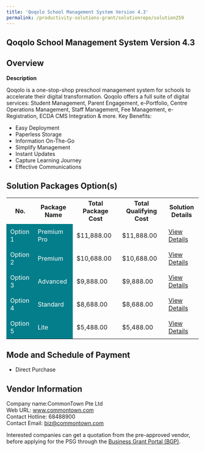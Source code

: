 ```yaml
---
title: 'Qoqolo School Management System Version 4.3'
permalink: /productivity-solutions-grant/solutionrepo/solution259
---
```


## Qoqolo School Management System Version 4.3

## Overview

**Description**

Qoqolo is a one-stop-shop preschool management system for schools to accelerate their digital transformation.  Qoqolo offers a full suite of digital services: Student Management, Parent Engagement, e-Portfolio, Centre Operations Management, Staff Management, Fee Management, e-Registration, ECDA CMS Integration & more.
Key Benefits:
-	Easy Deployment
-	Paperless Storage
-	Information On-The-Go
-	Simplify Management
-	Instant Updates
-	Capture Learning Journey
-	Effective Communications

## Solution Packages Option(s)

<table>
<tr>
<th><b>No.</b></th>
<th><b>Package Name</b></th>
<th><b>Total Package Cost</b></th>
<th><b>Total Qualifying Cost</b></th>
<th><b>Solution Details</b></th>
</tr>
<tr>
<td style='padding: 10px; background-color: #037E8A; color: #FFFFFF;'>Option 1</td>
<td style='padding: 10px; background-color: #037E8A; color: #FFFFFF;'>Premium Pro </td>
<td style='padding: 10px;'>$11,888.00</td>
<td style='padding: 10px;'>$11,888.00</td>
<td style='padding: 10px;'><a href='/images/psg/Commontown_Qoqolo_Desensitised_Annex_3_Part_1.pdf' target='_blank'>View Details</a></td>
</tr>
<tr>
<td style='padding: 10px; background-color: #037E8A; color: #FFFFFF;'>Option 2</td>
<td style='padding: 10px; background-color: #037E8A; color: #FFFFFF;'>Premium </td>
<td style='padding: 10px;'>$10,688.00</td>
<td style='padding: 10px;'>$10,688.00</td>
<td style='padding: 10px;'><a href='/images/psg/Commontown_Qoqolo_Desensitised_Annex_3_Part_2.pdf' target='_blank'>View Details</a></td>
</tr>
<tr>
<td style='padding: 10px; background-color: #037E8A; color: #FFFFFF;'>Option 3</td>
<td style='padding: 10px; background-color: #037E8A; color: #FFFFFF;'>Advanced </td>
<td style='padding: 10px;'>$9,888.00</td>
<td style='padding: 10px;'>$9,888.00</td>
<td style='padding: 10px;'><a href='/images/psg/Commontown_Qoqolo_Desensitised_Annex_3_Part_3.pdf' target='_blank'>View Details</a></td>
</tr>
<tr>
<td style='padding: 10px; background-color: #037E8A; color: #FFFFFF;'>Option 4</td>
<td style='padding: 10px; background-color: #037E8A; color: #FFFFFF;'>Standard </td>
<td style='padding: 10px;'>$8,688.00</td>
<td style='padding: 10px;'>$8,688.00</td>
<td style='padding: 10px;'><a href='/images/psg/Commontown_Qoqolo_Desensitised_Annex_3_Part_4.pdf' target='_blank'>View Details</a></td>
</tr>
<tr>
<td style='padding: 10px; background-color: #037E8A; color: #FFFFFF;'>Option 5</td>
<td style='padding: 10px; background-color: #037E8A; color: #FFFFFF;'>Lite </td>
<td style='padding: 10px;'>$5,488.00</td>
<td style='padding: 10px;'>$5,488.00</td>
<td style='padding: 10px;'><a href='/images/psg/Commontown_Qoqolo_Desensitised_Annex_3_Part_5.pdf' target='_blank'>View Details</a></td>
</tr>
</table>

## Mode and Schedule of Payment

 - Direct Purchase

## Vendor Information

 Company name:CommonTown Pte Ltd<br>Web URL: www.commontown.com <br>Contact Hotline: 68488900 <br>Contact Email: biz@commontown.com 

Interested companies can get a quotation from the pre-approved vendor, before applying for the PSG through the <a href='https://www.businessgrants.gov.sg/' target='_blank' rel='noopener'>Business Grant Portal (BGP)</a>.

<script src="/jquery/resize-tables.js"></script>
